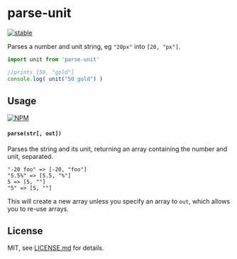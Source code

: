# parse-unit

[![stable](http://badges.github.io/stability-badges/dist/stable.svg)](http://github.com/badges/stability-badges)

Parses a number and unit string, eg `"20px"` into `[20, "px"]`. 

```js
import unit from 'parse-unit'

//prints [50, "gold"]
console.log( unit("50 gold") ) 
```

## Usage

[![NPM](https://nodei.co/npm/parse-unit.png)](https://nodei.co/npm/parse-unit/)

#### `parse(str[, out])`

Parses the string and its unit, returning an array containing the number and unit, separated. 

```
"-20 foo" => [-20, "foo"]
"5.5%" => [5.5, "%"]
5 => [5, ""]
"5" => [5, ""]
```

This will create a new array unless you specify an array to `out`, which allows you to re-use arrays. 

## License

MIT, see [LICENSE.md](http://github.com/mattdesl/parse-unit/blob/master/LICENSE.md) for details.
